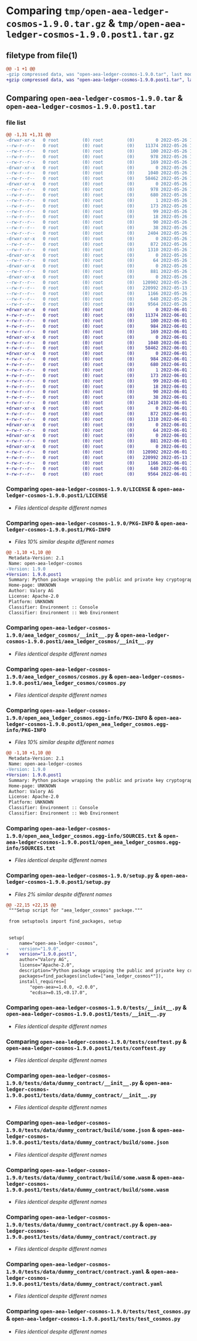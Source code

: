 # Comparing `tmp/open-aea-ledger-cosmos-1.9.0.tar.gz` & `tmp/open-aea-ledger-cosmos-1.9.0.post1.tar.gz`

## filetype from file(1)

```diff
@@ -1 +1 @@
-gzip compressed data, was "open-aea-ledger-cosmos-1.9.0.tar", last modified: Thu May 26 17:38:41 2022, max compression
+gzip compressed data, was "open-aea-ledger-cosmos-1.9.0.post1.tar", last modified: Wed Jun  1 12:04:22 2022, max compression
```

## Comparing `open-aea-ledger-cosmos-1.9.0.tar` & `open-aea-ledger-cosmos-1.9.0.post1.tar`

### file list

```diff
@@ -1,31 +1,31 @@
-drwxr-xr-x   0 root         (0) root         (0)        0 2022-05-26 17:38:41.797374 open-aea-ledger-cosmos-1.9.0/
--rw-r--r--   0 root         (0) root         (0)    11374 2022-05-26 15:42:34.000000 open-aea-ledger-cosmos-1.9.0/LICENSE
--rw-r--r--   0 root         (0) root         (0)      100 2022-05-26 15:42:34.000000 open-aea-ledger-cosmos-1.9.0/MANIFEST.in
--rw-r--r--   0 root         (0) root         (0)      978 2022-05-26 17:38:41.797374 open-aea-ledger-cosmos-1.9.0/PKG-INFO
--rw-r--r--   0 root         (0) root         (0)      169 2022-05-26 15:42:34.000000 open-aea-ledger-cosmos-1.9.0/README.md
-drwxr-xr-x   0 root         (0) root         (0)        0 2022-05-26 17:38:41.793374 open-aea-ledger-cosmos-1.9.0/aea_ledger_cosmos/
--rw-r--r--   0 root         (0) root         (0)     1040 2022-05-26 15:42:34.000000 open-aea-ledger-cosmos-1.9.0/aea_ledger_cosmos/__init__.py
--rw-r--r--   0 root         (0) root         (0)    58462 2022-05-26 15:42:34.000000 open-aea-ledger-cosmos-1.9.0/aea_ledger_cosmos/cosmos.py
-drwxr-xr-x   0 root         (0) root         (0)        0 2022-05-26 17:38:41.793374 open-aea-ledger-cosmos-1.9.0/open_aea_ledger_cosmos.egg-info/
--rw-r--r--   0 root         (0) root         (0)      978 2022-05-26 17:38:41.000000 open-aea-ledger-cosmos-1.9.0/open_aea_ledger_cosmos.egg-info/PKG-INFO
--rw-r--r--   0 root         (0) root         (0)      680 2022-05-26 17:38:41.000000 open-aea-ledger-cosmos-1.9.0/open_aea_ledger_cosmos.egg-info/SOURCES.txt
--rw-r--r--   0 root         (0) root         (0)        1 2022-05-26 17:38:41.000000 open-aea-ledger-cosmos-1.9.0/open_aea_ledger_cosmos.egg-info/dependency_links.txt
--rw-r--r--   0 root         (0) root         (0)      173 2022-05-26 17:38:41.000000 open-aea-ledger-cosmos-1.9.0/open_aea_ledger_cosmos.egg-info/entry_points.txt
--rw-r--r--   0 root         (0) root         (0)       99 2022-05-26 17:38:41.000000 open-aea-ledger-cosmos-1.9.0/open_aea_ledger_cosmos.egg-info/requires.txt
--rw-r--r--   0 root         (0) root         (0)       18 2022-05-26 17:38:41.000000 open-aea-ledger-cosmos-1.9.0/open_aea_ledger_cosmos.egg-info/top_level.txt
--rw-r--r--   0 root         (0) root         (0)       90 2022-05-26 15:42:34.000000 open-aea-ledger-cosmos-1.9.0/pyproject.toml
--rw-r--r--   0 root         (0) root         (0)       38 2022-05-26 17:38:41.797374 open-aea-ledger-cosmos-1.9.0/setup.cfg
--rw-r--r--   0 root         (0) root         (0)     2404 2022-05-26 17:32:20.000000 open-aea-ledger-cosmos-1.9.0/setup.py
-drwxr-xr-x   0 root         (0) root         (0)        0 2022-05-26 17:38:41.793374 open-aea-ledger-cosmos-1.9.0/tests/
--rw-r--r--   0 root         (0) root         (0)      872 2022-05-26 15:42:34.000000 open-aea-ledger-cosmos-1.9.0/tests/__init__.py
--rw-r--r--   0 root         (0) root         (0)     1310 2022-05-26 15:42:34.000000 open-aea-ledger-cosmos-1.9.0/tests/conftest.py
-drwxr-xr-x   0 root         (0) root         (0)        0 2022-05-26 17:38:41.793374 open-aea-ledger-cosmos-1.9.0/tests/data/
--rw-r--r--   0 root         (0) root         (0)       64 2022-05-26 15:42:34.000000 open-aea-ledger-cosmos-1.9.0/tests/data/cosmos_private_key.txt
-drwxr-xr-x   0 root         (0) root         (0)        0 2022-05-26 17:38:41.797374 open-aea-ledger-cosmos-1.9.0/tests/data/dummy_contract/
--rw-r--r--   0 root         (0) root         (0)      881 2022-05-26 15:42:34.000000 open-aea-ledger-cosmos-1.9.0/tests/data/dummy_contract/__init__.py
-drwxr-xr-x   0 root         (0) root         (0)        0 2022-05-26 17:38:41.797374 open-aea-ledger-cosmos-1.9.0/tests/data/dummy_contract/build/
--rw-r--r--   0 root         (0) root         (0)   120902 2022-05-26 15:42:34.000000 open-aea-ledger-cosmos-1.9.0/tests/data/dummy_contract/build/some.json
--rw-r--r--   0 root         (0) root         (0)   220992 2022-05-13 16:38:39.000000 open-aea-ledger-cosmos-1.9.0/tests/data/dummy_contract/build/some.wasm
--rw-r--r--   0 root         (0) root         (0)     1166 2022-05-26 15:42:34.000000 open-aea-ledger-cosmos-1.9.0/tests/data/dummy_contract/contract.py
--rw-r--r--   0 root         (0) root         (0)      640 2022-05-26 15:42:34.000000 open-aea-ledger-cosmos-1.9.0/tests/data/dummy_contract/contract.yaml
--rw-r--r--   0 root         (0) root         (0)     9564 2022-05-26 15:42:34.000000 open-aea-ledger-cosmos-1.9.0/tests/test_cosmos.py
+drwxr-xr-x   0 root         (0) root         (0)        0 2022-06-01 12:04:22.372564 open-aea-ledger-cosmos-1.9.0.post1/
+-rw-r--r--   0 root         (0) root         (0)    11374 2022-06-01 11:11:15.000000 open-aea-ledger-cosmos-1.9.0.post1/LICENSE
+-rw-r--r--   0 root         (0) root         (0)      100 2022-06-01 11:11:15.000000 open-aea-ledger-cosmos-1.9.0.post1/MANIFEST.in
+-rw-r--r--   0 root         (0) root         (0)      984 2022-06-01 12:04:22.372564 open-aea-ledger-cosmos-1.9.0.post1/PKG-INFO
+-rw-r--r--   0 root         (0) root         (0)      169 2022-06-01 11:11:15.000000 open-aea-ledger-cosmos-1.9.0.post1/README.md
+drwxr-xr-x   0 root         (0) root         (0)        0 2022-06-01 12:04:22.368564 open-aea-ledger-cosmos-1.9.0.post1/aea_ledger_cosmos/
+-rw-r--r--   0 root         (0) root         (0)     1040 2022-06-01 11:11:15.000000 open-aea-ledger-cosmos-1.9.0.post1/aea_ledger_cosmos/__init__.py
+-rw-r--r--   0 root         (0) root         (0)    58462 2022-06-01 11:11:15.000000 open-aea-ledger-cosmos-1.9.0.post1/aea_ledger_cosmos/cosmos.py
+drwxr-xr-x   0 root         (0) root         (0)        0 2022-06-01 12:04:22.368564 open-aea-ledger-cosmos-1.9.0.post1/open_aea_ledger_cosmos.egg-info/
+-rw-r--r--   0 root         (0) root         (0)      984 2022-06-01 12:04:22.000000 open-aea-ledger-cosmos-1.9.0.post1/open_aea_ledger_cosmos.egg-info/PKG-INFO
+-rw-r--r--   0 root         (0) root         (0)      680 2022-06-01 12:04:22.000000 open-aea-ledger-cosmos-1.9.0.post1/open_aea_ledger_cosmos.egg-info/SOURCES.txt
+-rw-r--r--   0 root         (0) root         (0)        1 2022-06-01 12:04:22.000000 open-aea-ledger-cosmos-1.9.0.post1/open_aea_ledger_cosmos.egg-info/dependency_links.txt
+-rw-r--r--   0 root         (0) root         (0)      173 2022-06-01 12:04:22.000000 open-aea-ledger-cosmos-1.9.0.post1/open_aea_ledger_cosmos.egg-info/entry_points.txt
+-rw-r--r--   0 root         (0) root         (0)       99 2022-06-01 12:04:22.000000 open-aea-ledger-cosmos-1.9.0.post1/open_aea_ledger_cosmos.egg-info/requires.txt
+-rw-r--r--   0 root         (0) root         (0)       18 2022-06-01 12:04:22.000000 open-aea-ledger-cosmos-1.9.0.post1/open_aea_ledger_cosmos.egg-info/top_level.txt
+-rw-r--r--   0 root         (0) root         (0)       90 2022-06-01 11:11:15.000000 open-aea-ledger-cosmos-1.9.0.post1/pyproject.toml
+-rw-r--r--   0 root         (0) root         (0)       38 2022-06-01 12:04:22.372564 open-aea-ledger-cosmos-1.9.0.post1/setup.cfg
+-rw-r--r--   0 root         (0) root         (0)     2410 2022-06-01 12:00:48.000000 open-aea-ledger-cosmos-1.9.0.post1/setup.py
+drwxr-xr-x   0 root         (0) root         (0)        0 2022-06-01 12:04:22.368564 open-aea-ledger-cosmos-1.9.0.post1/tests/
+-rw-r--r--   0 root         (0) root         (0)      872 2022-06-01 11:11:15.000000 open-aea-ledger-cosmos-1.9.0.post1/tests/__init__.py
+-rw-r--r--   0 root         (0) root         (0)     1310 2022-06-01 11:11:15.000000 open-aea-ledger-cosmos-1.9.0.post1/tests/conftest.py
+drwxr-xr-x   0 root         (0) root         (0)        0 2022-06-01 12:04:22.368564 open-aea-ledger-cosmos-1.9.0.post1/tests/data/
+-rw-r--r--   0 root         (0) root         (0)       64 2022-06-01 11:11:15.000000 open-aea-ledger-cosmos-1.9.0.post1/tests/data/cosmos_private_key.txt
+drwxr-xr-x   0 root         (0) root         (0)        0 2022-06-01 12:04:22.372564 open-aea-ledger-cosmos-1.9.0.post1/tests/data/dummy_contract/
+-rw-r--r--   0 root         (0) root         (0)      881 2022-06-01 11:11:15.000000 open-aea-ledger-cosmos-1.9.0.post1/tests/data/dummy_contract/__init__.py
+drwxr-xr-x   0 root         (0) root         (0)        0 2022-06-01 12:04:22.372564 open-aea-ledger-cosmos-1.9.0.post1/tests/data/dummy_contract/build/
+-rw-r--r--   0 root         (0) root         (0)   120902 2022-06-01 11:11:15.000000 open-aea-ledger-cosmos-1.9.0.post1/tests/data/dummy_contract/build/some.json
+-rw-r--r--   0 root         (0) root         (0)   220992 2022-05-13 16:38:39.000000 open-aea-ledger-cosmos-1.9.0.post1/tests/data/dummy_contract/build/some.wasm
+-rw-r--r--   0 root         (0) root         (0)     1166 2022-06-01 11:11:15.000000 open-aea-ledger-cosmos-1.9.0.post1/tests/data/dummy_contract/contract.py
+-rw-r--r--   0 root         (0) root         (0)      640 2022-06-01 11:11:15.000000 open-aea-ledger-cosmos-1.9.0.post1/tests/data/dummy_contract/contract.yaml
+-rw-r--r--   0 root         (0) root         (0)     9564 2022-06-01 11:11:15.000000 open-aea-ledger-cosmos-1.9.0.post1/tests/test_cosmos.py
```

### Comparing `open-aea-ledger-cosmos-1.9.0/LICENSE` & `open-aea-ledger-cosmos-1.9.0.post1/LICENSE`

 * *Files identical despite different names*

### Comparing `open-aea-ledger-cosmos-1.9.0/PKG-INFO` & `open-aea-ledger-cosmos-1.9.0.post1/PKG-INFO`

 * *Files 10% similar despite different names*

```diff
@@ -1,10 +1,10 @@
 Metadata-Version: 2.1
 Name: open-aea-ledger-cosmos
-Version: 1.9.0
+Version: 1.9.0.post1
 Summary: Python package wrapping the public and private key cryptography and ledger api of Cosmos.
 Home-page: UNKNOWN
 Author: Valory AG
 License: Apache-2.0
 Platform: UNKNOWN
 Classifier: Environment :: Console
 Classifier: Environment :: Web Environment
```

### Comparing `open-aea-ledger-cosmos-1.9.0/aea_ledger_cosmos/__init__.py` & `open-aea-ledger-cosmos-1.9.0.post1/aea_ledger_cosmos/__init__.py`

 * *Files identical despite different names*

### Comparing `open-aea-ledger-cosmos-1.9.0/aea_ledger_cosmos/cosmos.py` & `open-aea-ledger-cosmos-1.9.0.post1/aea_ledger_cosmos/cosmos.py`

 * *Files identical despite different names*

### Comparing `open-aea-ledger-cosmos-1.9.0/open_aea_ledger_cosmos.egg-info/PKG-INFO` & `open-aea-ledger-cosmos-1.9.0.post1/open_aea_ledger_cosmos.egg-info/PKG-INFO`

 * *Files 10% similar despite different names*

```diff
@@ -1,10 +1,10 @@
 Metadata-Version: 2.1
 Name: open-aea-ledger-cosmos
-Version: 1.9.0
+Version: 1.9.0.post1
 Summary: Python package wrapping the public and private key cryptography and ledger api of Cosmos.
 Home-page: UNKNOWN
 Author: Valory AG
 License: Apache-2.0
 Platform: UNKNOWN
 Classifier: Environment :: Console
 Classifier: Environment :: Web Environment
```

### Comparing `open-aea-ledger-cosmos-1.9.0/open_aea_ledger_cosmos.egg-info/SOURCES.txt` & `open-aea-ledger-cosmos-1.9.0.post1/open_aea_ledger_cosmos.egg-info/SOURCES.txt`

 * *Files identical despite different names*

### Comparing `open-aea-ledger-cosmos-1.9.0/setup.py` & `open-aea-ledger-cosmos-1.9.0.post1/setup.py`

 * *Files 2% similar despite different names*

```diff
@@ -22,15 +22,15 @@
 """Setup script for "aea_ledger_cosmos" package."""
 
 from setuptools import find_packages, setup
 
 
 setup(
     name="open-aea-ledger-cosmos",
-    version="1.9.0",
+    version="1.9.0.post1",
     author="Valory AG",
     license="Apache-2.0",
     description="Python package wrapping the public and private key cryptography and ledger api of Cosmos.",
     packages=find_packages(include=["aea_ledger_cosmos*"]),
     install_requires=[
         "open-aea>=1.0.0, <2.0.0",
         "ecdsa>=0.15,<0.17.0",
```

### Comparing `open-aea-ledger-cosmos-1.9.0/tests/__init__.py` & `open-aea-ledger-cosmos-1.9.0.post1/tests/__init__.py`

 * *Files identical despite different names*

### Comparing `open-aea-ledger-cosmos-1.9.0/tests/conftest.py` & `open-aea-ledger-cosmos-1.9.0.post1/tests/conftest.py`

 * *Files identical despite different names*

### Comparing `open-aea-ledger-cosmos-1.9.0/tests/data/dummy_contract/__init__.py` & `open-aea-ledger-cosmos-1.9.0.post1/tests/data/dummy_contract/__init__.py`

 * *Files identical despite different names*

### Comparing `open-aea-ledger-cosmos-1.9.0/tests/data/dummy_contract/build/some.json` & `open-aea-ledger-cosmos-1.9.0.post1/tests/data/dummy_contract/build/some.json`

 * *Files identical despite different names*

### Comparing `open-aea-ledger-cosmos-1.9.0/tests/data/dummy_contract/build/some.wasm` & `open-aea-ledger-cosmos-1.9.0.post1/tests/data/dummy_contract/build/some.wasm`

 * *Files identical despite different names*

### Comparing `open-aea-ledger-cosmos-1.9.0/tests/data/dummy_contract/contract.py` & `open-aea-ledger-cosmos-1.9.0.post1/tests/data/dummy_contract/contract.py`

 * *Files identical despite different names*

### Comparing `open-aea-ledger-cosmos-1.9.0/tests/data/dummy_contract/contract.yaml` & `open-aea-ledger-cosmos-1.9.0.post1/tests/data/dummy_contract/contract.yaml`

 * *Files identical despite different names*

### Comparing `open-aea-ledger-cosmos-1.9.0/tests/test_cosmos.py` & `open-aea-ledger-cosmos-1.9.0.post1/tests/test_cosmos.py`

 * *Files identical despite different names*

